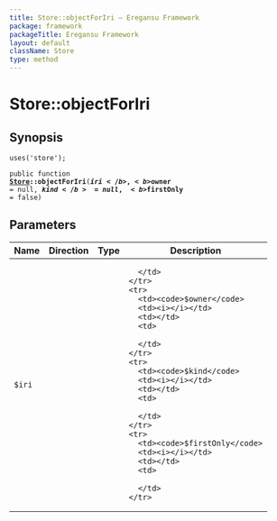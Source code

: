 ```yaml
---
title: Store::objectForIri — Eregansu Framework
package: framework
packageTitle: Eregansu Framework
layout: default
className: Store
type: method
---
```


# Store::objectForIri

## Synopsis

<code>uses('store');</code>

<code>public function <b><a href="Store">Store</a>::objectForIri</b>(<b>$iri</b>, <b>$owner</b> = null, <b>$kind</b> = null, <b>$firstOnly</b> = false)</code>

## Parameters

<table>
  <thead>
    <tr>
      <th>Name</th>
      <th>Direction</th>
      <th>Type</th>
      <th>Description</th>
    </tr>
  </thead>
  <tbody>
    <tr>
      <td><code>$iri</code>
      <td><i></i></td>
      <td></td>
      <td>

      </td>
    </tr>
    <tr>
      <td><code>$owner</code>
      <td><i></i></td>
      <td></td>
      <td>

      </td>
    </tr>
    <tr>
      <td><code>$kind</code>
      <td><i></i></td>
      <td></td>
      <td>

      </td>
    </tr>
    <tr>
      <td><code>$firstOnly</code>
      <td><i></i></td>
      <td></td>
      <td>

      </td>
    </tr>
  </tbody>
</table>

